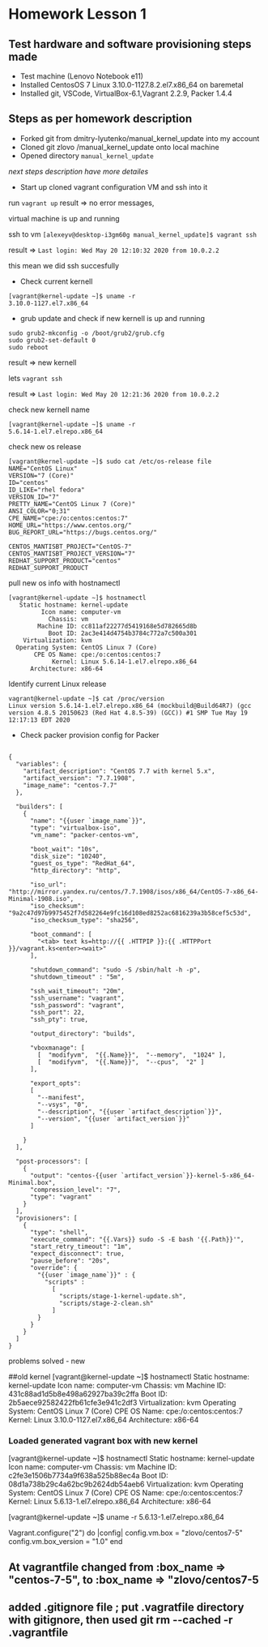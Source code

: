 # Homework Lesson 1 

## Test hardware and software provisioning steps made 
* Test machine (Lenovo Notebook e11) 
* Installed CentosOS 7 Linux 3.10.0-1127.8.2.el7.x86_64 on baremetal 
* Installed git, VSCode, VirtualBox-6.1,Vagrant 2.2.9, Packer 1.4.4

## Steps as per homework description
* Forked git from dmitry-lyutenko/manual_kernel_update into my account 
* Cloned git  zlovo /manual_kernel_update onto local machine 
* Opened directory `manual_kernel_update`

_next steps description have more detailes_
* Start up cloned vagrant configuration VM and ssh into it

run `vagrant up` result => no error messages, 

virtual machine is up and running 

ssh to vm `[alexeyv@desktop-i3gm60g manual_kernel_update]$ vagrant ssh`

result => `Last login: Wed May 20 12:10:32 2020 from 10.0.2.2`

this mean we did ssh succesfully 

* Check current kernell 

```
[vagrant@kernel-update ~]$ uname -r
3.10.0-1127.el7.x86_64

```
* grub update and check if new kernell is up and running 
```
sudo grub2-mkconfig -o /boot/grub2/grub.cfg
sudo grub2-set-default 0
sudo reboot
```
result => new kernell 

lets `vagrant ssh`

result => `Last login: Wed May 20 12:21:36 2020 from 10.0.2.2` 

check new kernell name 

```
[vagrant@kernel-update ~]$ uname -r
5.6.14-1.el7.elrepo.x86_64
```

check new os release 
```
[vagrant@kernel-update ~]$ sudo cat /etc/os-release file
NAME="CentOS Linux"
VERSION="7 (Core)"
ID="centos"
ID_LIKE="rhel fedora"
VERSION_ID="7"
PRETTY_NAME="CentOS Linux 7 (Core)"
ANSI_COLOR="0;31"
CPE_NAME="cpe:/o:centos:centos:7"
HOME_URL="https://www.centos.org/"
BUG_REPORT_URL="https://bugs.centos.org/"

CENTOS_MANTISBT_PROJECT="CentOS-7"
CENTOS_MANTISBT_PROJECT_VERSION="7"
REDHAT_SUPPORT_PRODUCT="centos"
REDHAT_SUPPORT_PRODUCT
```
pull new os info with hostnamectl
```
[vagrant@kernel-update ~]$ hostnamectl
   Static hostname: kernel-update
         Icon name: computer-vm
           Chassis: vm
        Machine ID: cc811af22277d5419168e5d782665d8b
           Boot ID: 2ac3e414d4754b3784c772a7c500a301
    Virtualization: kvm
  Operating System: CentOS Linux 7 (Core)
       CPE OS Name: cpe:/o:centos:centos:7
            Kernel: Linux 5.6.14-1.el7.elrepo.x86_64
      Architecture: x86-64
 ```
 Identify current Linux release
 ```
 vagrant@kernel-update ~]$ cat /proc/version
Linux version 5.6.14-1.el7.elrepo.x86_64 (mockbuild@Build64R7) (gcc version 4.8.5 20150623 (Red Hat 4.8.5-39) (GCC)) #1 SMP Tue May 19 12:17:13 EDT 2020
```
* Check packer provision config for Packer
```

{
  "variables": {
    "artifact_description": "CentOS 7.7 with kernel 5.x",
    "artifact_version": "7.7.1908",
    "image_name": "centos-7.7"
  },

  "builders": [
    {
      "name": "{{user `image_name`}}",
      "type": "virtualbox-iso",
      "vm_name": "packer-centos-vm",

      "boot_wait": "10s",
      "disk_size": "10240",
      "guest_os_type": "RedHat_64",
      "http_directory": "http",

      "iso_url": "http://mirror.yandex.ru/centos/7.7.1908/isos/x86_64/CentOS-7-x86_64-Minimal-1908.iso",
      "iso_checksum": "9a2c47d97b9975452f7d582264e9fc16d108ed8252ac6816239a3b58cef5c53d",
      "iso_checksum_type": "sha256",

      "boot_command": [
        "<tab> text ks=http://{{ .HTTPIP }}:{{ .HTTPPort }}/vagrant.ks<enter><wait>"
      ],

      "shutdown_command": "sudo -S /sbin/halt -h -p",
      "shutdown_timeout" : "5m",

      "ssh_wait_timeout": "20m",
      "ssh_username": "vagrant",
      "ssh_password": "vagrant",
      "ssh_port": 22,
      "ssh_pty": true,

      "output_directory": "builds",

      "vboxmanage": [
        [  "modifyvm",  "{{.Name}}",  "--memory",  "1024" ],
        [  "modifyvm",  "{{.Name}}",  "--cpus",  "2" ]
      ],

      "export_opts":
      [
        "--manifest",
        "--vsys", "0",
        "--description", "{{user `artifact_description`}}",
        "--version", "{{user `artifact_version`}}"
      ]

    }
  ],

  "post-processors": [
    {
      "output": "centos-{{user `artifact_version`}}-kernel-5-x86_64-Minimal.box",
      "compression_level": "7",
      "type": "vagrant"
    }
  ],
  "provisioners": [
    {
      "type": "shell",
      "execute_command": "{{.Vars}} sudo -S -E bash '{{.Path}}'",
      "start_retry_timeout": "1m",
      "expect_disconnect": true,
      "pause_before": "20s",
      "override": {
        "{{user `image_name`}}" : {
          "scripts" :
            [
              "scripts/stage-1-kernel-update.sh",
              "scripts/stage-2-clean.sh"
            ]
        }
      }
    }
  ]
}
```
problems solved - new 



##old kernel
[vagrant@kernel-update ~]$ hostnamectl
   Static hostname: kernel-update
         Icon name: computer-vm
           Chassis: vm
        Machine ID: 431c88ad1d5b8e498a62927ba39c2ffa
           Boot ID: 2b5aece92582422fb61cfe3e941c2df3
    Virtualization: kvm
  Operating System: CentOS Linux 7 (Core)
       CPE OS Name: cpe:/o:centos:centos:7
            Kernel: Linux 3.10.0-1127.el7.x86_64
      Architecture: x86-64

### Loaded generated vagrant box with new kernel 
[vagrant@kernel-update ~]$ hostnamectl
   Static hostname: kernel-update
         Icon name: computer-vm
           Chassis: vm
        Machine ID: c2fe3e1506b7734a9f638a525b88ec4a
           Boot ID: 08d1a738b29c4a62bc9b2624db54aeb6
    Virtualization: kvm
  Operating System: CentOS Linux 7 (Core)
       CPE OS Name: cpe:/o:centos:centos:7
            Kernel: Linux 5.6.13-1.el7.elrepo.x86_64
      Architecture: x86-64

[vagrant@kernel-update ~]$ uname -r
5.6.13-1.el7.elrepo.x86_64

Vagrant.configure("2") do |config|
  config.vm.box = "zlovo/centos7-5"
  config.vm.box_version = "1.0"
end

## At vagrantfile changed from :box_name => "centos-7-5", to :box_name => "zlovo/centos7-5
## added .gitignore file ; put .vagratfile directory with gitignore, then used git rm --cached -r .vagrantfile

